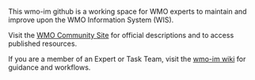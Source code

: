 This wmo-im github is a working space for WMO experts to maintain and improve upon the WMO Information System (WIS).

Visit the [WMO Community Site](https://community.wmo.int/activity-areas/wmo-information-system-wis) for official descriptions and to access published resources. 

If you are a member of an Expert or Task Team, visit the [wmo-im wiki](https://github.com/wmo-im/wmo-im.github.io/wiki) for guidance and workflows.

